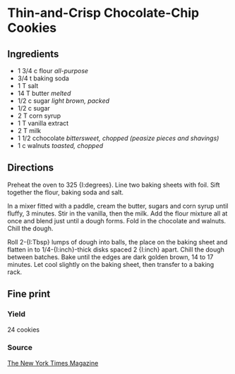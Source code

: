 Thin-and-Crisp Chocolate-Chip Cookies
==

Ingredients
--

* 1 3/4 c flour *all-purpose*
* 3/4 t baking soda
* 1 T salt
* 14 T butter *melted*
* 1/2 c sugar *light brown, packed*
* 1/2 c sugar
* 2 T corn syrup
* 1 T vanilla extract
* 2 T milk
* 1 1/2 cchocolate *bittersweet, chopped (peasize pieces and shavings)*
* 1 c walnuts *toasted, chopped*

Directions
--

Preheat the oven to 325 {I:degrees}. Line two baking sheets
with foil. Sift together the flour, baking soda and salt.

In a mixer fitted with a paddle, cream the butter, sugars and corn syrup until
fluffy, 3 minutes. Stir in the vanilla, then the milk. Add the flour mixture all
at once and blend just until a dough forms. Fold in the chocolate and
walnuts. Chill the dough.

Roll 2-{I:Tbsp} lumps of dough into balls, the place on the baking sheet and
flatten in to 1/4-{I:inch}-thick disks spaced 2 {I:inch} apart. Chill the dough
between batches. Bake until the edges are dark golden brown, 14 to 17
minutes. Let cool slightly on the baking sheet, then transfer to a baking
rack.

Fine print
--

### Yield

24 cookies

### Source

[The New York Times Magazine](http://www.nytimes.com/2006/01/22/magazine/22food.html)
